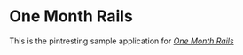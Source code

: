 # One Month Rails

This is the pintresting sample application for [*One Month Rails*](http://onemonthrails.com)